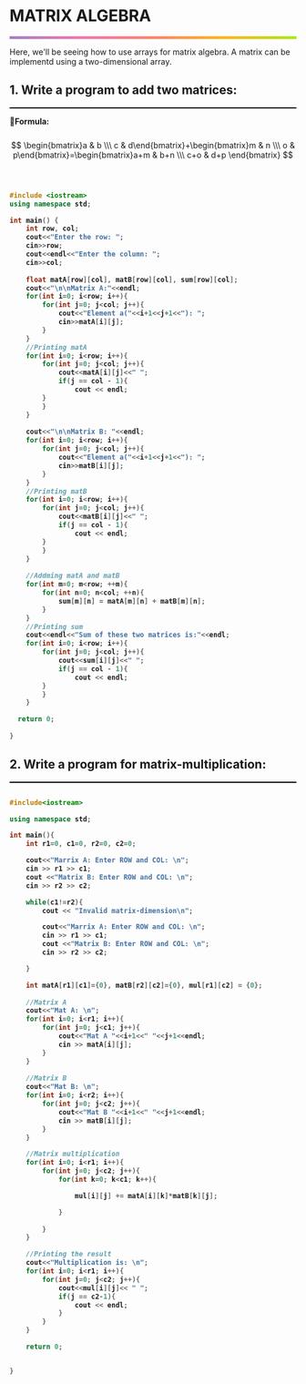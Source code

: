 # MATRIX ALGEBRA
<hr style="height: 5px; border: none;background-image: linear-gradient(to right, #a282c6, #f378af, #ff8470, #ffb51a, #a8eb12);">

Here, we'll be seeing how to use arrays for matrix algebra. A matrix can be implementd using a two-dimensional array.


## 1. Write a program to add two matrices:
<hr style="height: 2px; border: none; background: black">

**📌Formula:**
<br><br>
$$ \begin{bmatrix}a & b \\\ c & d\end{bmatrix}+\begin{bmatrix}m & n \\\ o & p\end{bmatrix}=\begin{bmatrix}a+m & b+n \\\ c+o & d+p \end{bmatrix} $$
<br><br>


<b>

```c++
#include <iostream>
using namespace std;

int main() {
    int row, col;
    cout<<"Enter the row: ";
    cin>>row;
    cout<<endl<<"Enter the column: ";
    cin>>col;
    
    float matA[row][col], matB[row][col], sum[row][col];
    cout<<"\n\nMatrix A:"<<endl;
    for(int i=0; i<row; i++){
        for(int j=0; j<col; j++){
            cout<<"Element a("<<i+1<<j+1<<"): ";
            cin>>matA[i][j];
        }
    }
    //Printing matA
    for(int i=0; i<row; i++){
        for(int j=0; j<col; j++){
            cout<<matA[i][j]<<" ";
            if(j == col - 1){
                cout << endl;
        }
        }
    }
    
    cout<<"\n\nMatrix B: "<<endl;
    for(int i=0; i<row; i++){
        for(int j=0; j<col; j++){
            cout<<"Element a("<<i+1<<j+1<<"): ";
            cin>>matB[i][j];
        }
    }
    //Printing matB
    for(int i=0; i<row; i++){
        for(int j=0; j<col; j++){
            cout<<matB[i][j]<<" ";
            if(j == col - 1){
                cout << endl;
        }
        }
    }
    
    //Addming matA and matB
    for(int m=0; m<row; ++m){
        for(int n=0; n<col; ++n){
            sum[m][n] = matA[m][n] + matB[m][n];
        }
    }
    //Printing sum
    cout<<endl<<"Sum of these two matrices is:"<<endl;
    for(int i=0; i<row; i++){
        for(int j=0; j<col; j++){
            cout<<sum[i][j]<<" ";
            if(j == col - 1){
                cout << endl;
        }
        }
    }

  return 0;  
   
}
```
</b>

## 2. Write a program for matrix-multiplication:
<hr style="height: 2px; border: none; background: black">

<b>

```c++

#include<iostream>

using namespace std;

int main(){
    int r1=0, c1=0, r2=0, c2=0;

    cout<<"Marrix A: Enter ROW and COL: \n";
    cin >> r1 >> c1;
    cout <<"Matrix B: Enter ROW and COL: \n";
    cin >> r2 >> c2;

    while(c1!=r2){
        cout << "Invalid matrix-dimension\n";

        cout<<"Marrix A: Enter ROW and COL: \n";
        cin >> r1 >> c1;
        cout <<"Matrix B: Enter ROW and COL: \n";
        cin >> r2 >> c2;

    }

    int matA[r1][c1]={0}, matB[r2][c2]={0}, mul[r1][c2] = {0};
   
    //Matrix A
    cout<<"Mat A: \n";
    for(int i=0; i<r1; i++){
        for(int j=0; j<c1; j++){
            cout<<"Mat A "<<i+1<<" "<<j+1<<endl;
            cin >> matA[i][j];
        }
    }
    
    //Matrix B
    cout<<"Mat B: \n";
    for(int i=0; i<r2; i++){
        for(int j=0; j<c2; j++){
            cout<<"Mat B "<<i+1<<" "<<j+1<<endl;
            cin >> matB[i][j];
        }
    }

    //Matrix multiplication
    for(int i=0; i<r1; i++){
        for(int j=0; j<c2; j++){
            for(int k=0; k<c1; k++){

                mul[i][j] += matA[i][k]*matB[k][j];

            }
            
        }
    }

    //Printing the result
    cout<<"Multiplication is: \n";
    for(int i=0; i<r1; i++){
        for(int j=0; j<c2; j++){
            cout<<mul[i][j]<< " ";
            if(j == c2-1){
                cout << endl;
            }
        }
    }

    return 0;


}
```
</b>
